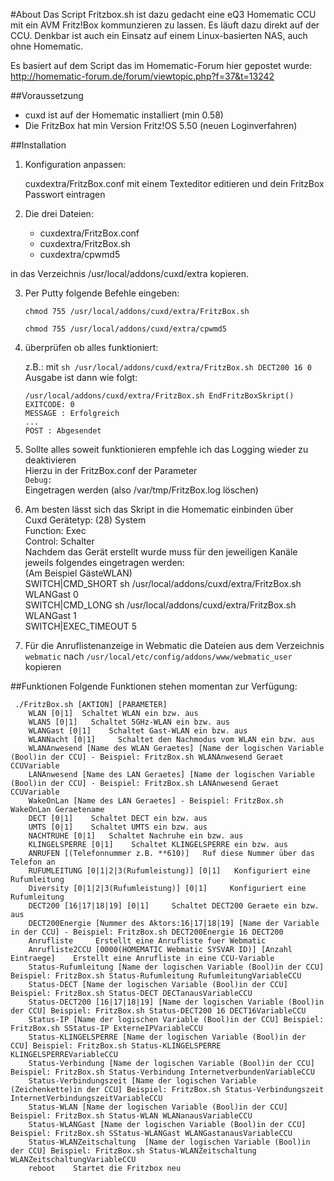 #About
Das Script Fritzbox.sh ist dazu gedacht eine eQ3 Homematic CCU mit ein AVM Fritz!Box kommunzieren zu lassen. Es läuft dazu direkt auf der CCU. Denkbar ist auch ein Einsatz auf einem Linux-basierten NAS, auch ohne Homematic.

Es basiert auf dem Script das im Homematic-Forum hier gepostet wurde:
http://homematic-forum.de/forum/viewtopic.php?f=37&t=13242

##Voraussetzung

   + cuxd ist auf der Homematic installiert (min 0.58)
   + Die FritzBox hat min Version Fritz!OS 5.50 (neuen Loginverfahren)
   

##Installation

1. Konfiguration anpassen:

   cuxdextra/FritzBox.conf mit einem Texteditor editieren und dein FritzBox Passwort eintragen
  
2. Die drei Dateien:

   + cuxdextra/FritzBox.conf
   + cuxdextra/FritzBox.sh
   + cuxdextra/cpwmd5
   
in das Verzeichnis /usr/local/addons/cuxd/extra kopieren.

3. Per Putty folgende Befehle eingeben:

   `chmod 755 /usr/local/addons/cuxd/extra/FritzBox.sh`
   
   `chmod 755 /usr/local/addons/cuxd/extra/cpwmd5`
   
4. überprüfen ob alles funktioniert:

   z.B.: mit `sh /usr/local/addons/cuxd/extra/FritzBox.sh DECT200 16 0`
   Ausgabe ist dann wie folgt:
   
    `/usr/local/addons/cuxd/extra/FritzBox.sh EndFritzBoxSkript()`   
    `EXITCODE: 0`   
    `MESSAGE : Erfolgreich`   
    `...`    
    `POST : Abgesendet`    


5. Sollte alles soweit funktionieren empfehle ich das Logging wieder zu deaktivieren   
   Hierzu in der FritzBox.conf der Parameter   
   `Debug:`   
   Eingetragen werden (also /var/tmp/FritzBox.log löschen)   

6. Am besten lässt sich das Skript in die Homematic einbinden über   
   Cuxd Gerätetyp: (28) System   
   Function:       Exec   
   Control:        Schalter   
   Nachdem das Gerät erstellt wurde muss für den jeweiligen Kanäle jeweils folgendes eingetragen werden:   
   (Am Beispiel GästeWLAN)   
   SWITCH|CMD_SHORT     sh /usr/local/addons/cuxd/extra/FritzBox.sh WLANGast 0			 	   
   SWITCH|CMD_LONG      sh /usr/local/addons/cuxd/extra/FritzBox.sh WLANGast 1	 	   
   SWITCH|EXEC_TIMEOUT  5    

7. Für die Anruflistenanzeige in Webmatic die Dateien aus dem Verzeichnis `webmatic` 
   nach `/usr/local/etc/config/addons/www/webmatic_user` kopieren

##Funktionen
Folgende Funktionen stehen momentan zur Verfügung:   

     ./FritzBox.sh [AKTION] [PARAMETER]
        WLAN [0|1]  Schaltet WLAN ein bzw. aus 
        WLAN5 [0|1]   Schaltet 5GHz-WLAN ein bzw. aus
        WLANGast [0|1]    Schaltet Gast-WLAN ein bzw. aus
        WLANNacht [0|1]     Schaltet den Nachmodus vom WLAN ein bzw. aus
        WLANAnwesend [Name des WLAN Geraetes] [Name der logischen Variable (Bool)in der CCU] - Beispiel: FritzBox.sh WLANAnwesend Geraet CCUVariable    
        LANAnwesend [Name des LAN Geraetes] [Name der logischen Variable (Bool)in der CCU] - Beispiel: FritzBox.sh LANAnwesend Geraet CCUVariable   
        WakeOnLan [Name des LAN Geraetes] - Beispiel: FritzBox.sh WakeOnLan Geraetename   
        DECT [0|1]    Schaltet DECT ein bzw. aus 
        UMTS [0|1]    Schaltet UMTS ein bzw. aus 
        NACHTRUHE [0|1]   Schaltet Nachruhe ein bzw. aus 
        KLINGELSPERRE [0|1]    Schaltet KLINGELSPERRE ein bzw. aus
        ANRUFEN [(Telefonnummer z.B. **610)]   Ruf diese Nummer über das Telefon an  
        RUFUMLEITUNG [0|1|2|3(Rufumleistung)] [0|1]   Konfiguriert eine Rufumleitung  
        Diversity [0|1|2|3(Rufumleistung)] [0|1]     Konfiguriert eine Rufumleitung
        DECT200 [16|17|18|19] [0|1]     Schaltet DECT200 Geraete ein bzw. aus
        DECT200Energie [Nummer des Aktors:16|17|18|19] [Name der Variable in der CCU] - Beispiel: FritzBox.sh DECT200Energie 16 DECT200     
        Anrufliste     Erstellt eine Anrufliste fuer Webmatic
        Anrufliste2CCU [0000(HOMEMATIC Webmatic SYSVAR ID)] [Anzahl Eintraege]    Erstellt eine Anrufliste in eine CCU-Variable
        Status-Rufumleitung [Name der logischen Variable (Bool)in der CCU] Beispiel: FritzBox.sh Status-Rufumleitung RufumleitungVariableCCU 
        Status-DECT [Name der logischen Variable (Bool)in der CCU] Beispiel: FritzBox.sh Status-DECT DECTanausVariableCCU 
        Status-DECT200 [16|17|18|19] [Name der logischen Variable (Bool)in der CCU] Beispiel: FritzBox.sh Status-DECT200 16 DECT16VariableCCU  
        Status-IP [Name der logischen Variable (Bool)in der CCU] Beispiel: FritzBox.sh SStatus-IP ExterneIPVariableCCU 
        Status-KLINGELSPERRE [Name der logischen Variable (Bool)in der CCU] Beispiel: FritzBox.sh Status-KLINGELSPERRE KLINGELSPERREVariableCCU 
        Status-Verbindung [Name der logischen Variable (Bool)in der CCU] Beispiel: FritzBox.sh Status-Verbindung InternetverbundenVariableCCU 
        Status-Verbindungszeit [Name der logischen Variable (Zeichenkette)in der CCU] Beispiel: FritzBox.sh Status-Verbindungszeit InternetVerbindungszeitVariableCCU 
        Status-WLAN [Name der logischen Variable (Bool)in der CCU] Beispiel: FritzBox.sh Status-WLAN WLANanausVariableCCU 
        Status-WLANGast [Name der logischen Variable (Bool)in der CCU] Beispiel: FritzBox.sh SStatus-WLANGast WLANGastanausVariableCCU 
        Status-WLANZeitschaltung  [Name der logischen Variable (Bool)in der CCU] Beispiel: FritzBox.sh Status-WLANZeitschaltung WLANZeitschaltungVariableCCU 
        reboot    Startet die Fritzbox neu
